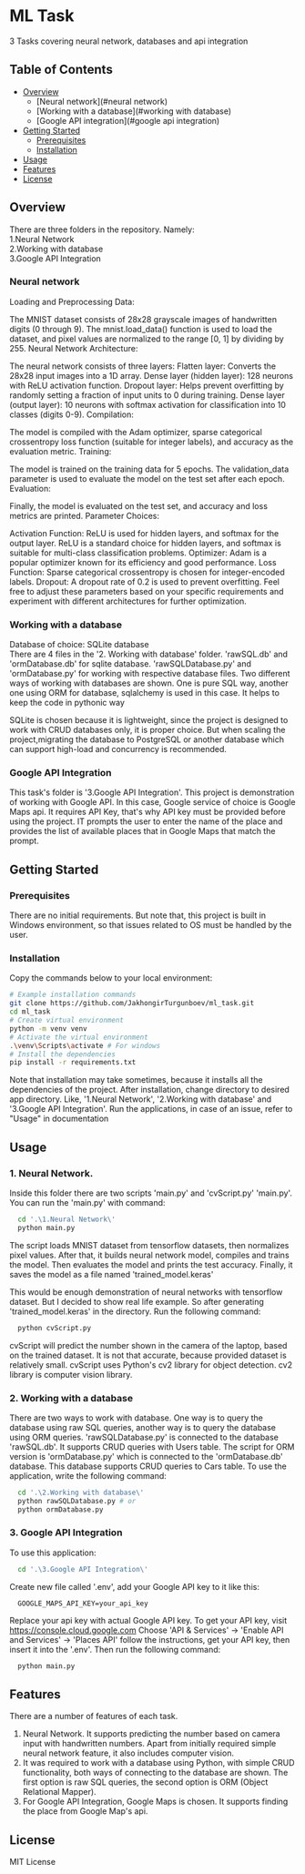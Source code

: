 # ML Task

3 Tasks covering neural network, databases and api integration

## Table of Contents

- [Overview](#overview)
  - [Neural network](#neural network)
  - [Working with a database](#working with database)
  - [Google API integration](#google api integration)
- [Getting Started](#getting-started)
  - [Prerequisites](#prerequisites)
  - [Installation](#installation)
- [Usage](#usage)
- [Features](#features)
- [License](#license)

## Overview

  There are three folders in the repository. Namely:<br>
  1.Neural Network<br>
  2.Working with database<br>
  3.Google API Integration
  
### Neural network
Loading and Preprocessing Data:

The MNIST dataset consists of 28x28 grayscale images of handwritten digits (0 through 9). The mnist.load_data() function is used to load the dataset, and pixel values are normalized to the range [0, 1] by dividing by 255.
Neural Network Architecture:

The neural network consists of three layers:
Flatten layer: Converts the 28x28 input images into a 1D array.
Dense layer (hidden layer): 128 neurons with ReLU activation function.
Dropout layer: Helps prevent overfitting by randomly setting a fraction of input units to 0 during training.
Dense layer (output layer): 10 neurons with softmax activation for classification into 10 classes (digits 0-9).
Compilation:

The model is compiled with the Adam optimizer, sparse categorical crossentropy loss function (suitable for integer labels), and accuracy as the evaluation metric.
Training:

The model is trained on the training data for 5 epochs. The validation_data parameter is used to evaluate the model on the test set after each epoch.
Evaluation:

Finally, the model is evaluated on the test set, and accuracy and loss metrics are printed.
Parameter Choices:

Activation Function: ReLU is used for hidden layers, and softmax for the output layer. ReLU is a standard choice for hidden layers, and softmax is suitable for multi-class classification problems.
Optimizer: Adam is a popular optimizer known for its efficiency and good performance.
Loss Function: Sparse categorical crossentropy is chosen for integer-encoded labels.
Dropout: A dropout rate of 0.2 is used to prevent overfitting.
Feel free to adjust these parameters based on your specific requirements and experiment with different architectures for further optimization.

### Working with a database
Database of choice: SQLite database<br>
There are 4 files in the '2. Working with database' folder.
'rawSQL.db' and 'ormDatabase.db' for sqlite database.
'rawSQLDatabase.py' and 'ormDatabase.py' for working with respective database files.
Two different ways of working with databases are shown. 
One is pure SQL way, another one using ORM for database, sqlalchemy is used in this case.
It helps to keep the code in pythonic way

SQLite is chosen because it is lightweight, since the project is designed to work with
CRUD databases only, it is proper choice. But when scaling the project,migrating the database to PostgreSQL or another database which can support
high-load and concurrency is recommended.

### Google API Integration
This task's folder is '3.Google API Integration'.
This project is demonstration of working with Google API.
In this case, Google service of choice is Google Maps api.
It requires API Key, that's why API key must be provided before using the project.
IT prompts the user to enter the name of the place and provides the list of available
places that in Google Maps that match the prompt.
## Getting Started

### Prerequisites

There are no initial requirements. But note that, this project is built in Windows environment, so that
issues related to OS must be handled by the user.

### Installation

Copy the commands below to your local environment:

```bash
# Example installation commands
git clone https://github.com/JakhongirTurgunboev/ml_task.git
cd ml_task
# Create virtual environment
python -m venv venv
# Activate the virtual environment
.\venv\Scripts\activate # For windows
# Install the dependencies
pip install -r requirements.txt
```

Note that installation may take sometimes, because it installs all the dependencies of the project.
After installation, change directory to desired app directory. Like, '1.Neural Network', 
'2.Working with database' and '3.Google API Integration'.
Run the applications, in case of an issue, refer to "Usage" in documentation

## Usage
### 1. Neural Network.<br>
Inside this folder there are two scripts 'main.py' and 'cvScript.py'
'main.py'.
You can run the 'main.py' with command:
```bash
  cd '.\1.Neural Network\'
  python main.py
```
The script loads MNIST dataset from tensorflow datasets, then normalizes pixel values.
After that, it builds neural network model, compiles and trains the model. Then evaluates the model and prints the test accuracy.
Finally, it saves the model as a file named 'trained_model.keras'

This would be enough demonstration of neural networks with tensorflow dataset. But I decided to show real life example.
So after generating 'trained_model.keras' in the directory. Run the following command:
```bash
  python cvScript.py
```
cvScript will predict the number shown in the camera of the laptop, based on the trained dataset.
It is not that accurate, because provided dataset is relatively small. cvScript uses Python's cv2 library for 
object detection. cv2 library is computer vision library.
<br>

### 2. Working with a database <br>
There are two ways to work with database. One way is to query the database using raw SQL queries, 
another way is to query the database using ORM queries. 'rawSQLDatabase.py' is connected to the database
'rawSQL.db'. It supports CRUD queries with Users table. The script for ORM version is 
'ormDatabase.py' which is connected to the 'ormDatabase.db' database. This database supports CRUD queries 
to Cars table. To use the application, write the following command:
```bash
  cd '.\2.Working with database\'
  python rawSQLDatabase.py # or
  python ormDatabase.py
```

### 3. Google API Integration
To use this application:
```bash
  cd '.\3.Google API Integration\'
```
Create new file called '.env', add your Google API key to it like this:
```env
  GOOGLE_MAPS_API_KEY=your_api_key
```
Replace your api key with actual Google API key. To get your API key, visit https://console.cloud.google.com
Choose 'API & Services' -> 'Enable API and Services' -> 'Places API' follow the instructions, get your API key, then 
insert it into the '.env'. Then run the following command:
```bash
  python main.py
```
## Features
There are a number of features of each task.
1. Neural Network. It supports predicting the number based on camera input with handwritten numbers.
Apart from initially required simple neural network feature, it also includes computer vision.
2. It was required to work with a database using Python, with simple CRUD functionality, both ways of connecting 
to the database are shown. The first option is raw SQL queries, the second option is ORM (Object Relational Mapper).
3. For Google API Integration, Google Maps is chosen. It supports finding the place from Google Map's api. 


## License
MIT License
